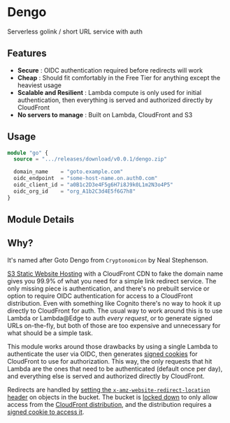 # Dengo

Serverless golink / short URL service with auth

## Features

* **Secure** : OIDC authentication required before redirects will work
* **Cheap** : Should fit comfortably in the Free Tier for anything except the heaviest usage
* **Scalable and Resilient** : Lambda compute is only used for initial authentication, then everything is served and authorized directly by CloudFront
* **No servers to manage** : Built on Lambda, CloudFront and S3

## Usage
```terraform
module "go" {
  source = ".../releases/download/v0.0.1/dengo.zip"

  domain_name    = "goto.example.com"
  oidc_endpoint  = "some-host-name.on.auth0.com"
  oidc_client_id = "a0B1c2D3e4F5g6H7i8J9k0L1m2N3o4P5"
  oidc_org_id    = "org_A1b2C3d4E5f6G7h8"
}
```



## Module Details

<!-- BEGIN_TF_DOCS -->

<!-- END_TF_DOCS -->

## Why?

It's named after Goto Dengo from `Cryptonomicon` by Neal Stephenson.

[S3 Static Website Hosting](https://docs.aws.amazon.com/AmazonS3/latest/userguide/WebsiteHosting.html) with a CloudFront CDN to fake the domain name gives you 99.9% of what you need for a simple link redirect service.  The only missing piece is authentication, and there's no prebuilt service or option to require OIDC authentication for access to a CloudFront distribution.  Even with something like Cognito there's no way to hook it up directly to CloudFront for auth.  The usual way to work around this is to use Lambda or Lambda@Edge to auth _every request_, or to generate signed URLs on-the-fly, but both of those are too expensive and unnecessary for what should be a simple task.

This module works around those drawbacks by using a single Lambda to authenticate the user via OIDC, then generates [signed cookies](https://docs.aws.amazon.com/AmazonCloudFront/latest/DeveloperGuide/private-content-signed-cookies.html) for CloudFront to use for authorization.  This way, the only requests that hit Lambda are the ones that need to be authenticated (default once per day), and everything else is served and authorized directly by CloudFront.

Redirects are handled by [setting the `x-amz-website-redirect-location` header](https://docs.aws.amazon.com/AmazonS3/latest/userguide/how-to-page-redirect.html#redirect-requests-object-metadata) on objects in the bucket.  The bucket is [locked down](https://docs.aws.amazon.com/IAM/latest/UserGuide/reference_policies_condition-keys.html#condition-keys-useragent) to only allow access from the [CloudFront distribution](https://docs.aws.amazon.com/AmazonCloudFront/latest/DeveloperGuide/add-origin-custom-headers.html), and the distribution requires a [signed cookie to access it](https://docs.aws.amazon.com/AmazonCloudFront/latest/DeveloperGuide/PrivateContent.html).
